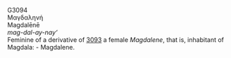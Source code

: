 <body>
  <p>G3094<br>  Μαγδαληνή  <br> Magdalēnē  <br><i>mag-dal-ay-nay‘ </i><br>Feminine of a derivative of <a href="g3093.htm">3093</a>  a female <i>Magdalene</i>, that is, inhabitant of Magdala: - Magdalene.<br></p>
 </body>